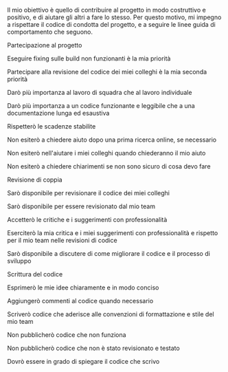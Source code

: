 Il mio obiettivo è quello di contribuire al progetto in modo costruttivo e positivo, e di aiutare gli altri a fare lo stesso. Per questo motivo, mi impegno a rispettare il codice di condotta del progetto, e a seguire le linee guida di comportamento che seguono.



Partecipazione al progetto


Eseguire fixing sulle build non funzionanti è la mia priorità


Partecipare alla revisione del codice dei miei colleghi è la mia seconda priorità


Darò più importanza al lavoro di squadra che al lavoro individuale


Darò più importanza a un codice funzionante e leggibile che a una documentazione lunga ed esaustiva


Rispetterò le scadenze stabilite


Non esiterò a chiedere aiuto dopo una prima ricerca online, se necessario


Non esiterò nell'aiutare i miei colleghi quando chiederanno il mio aiuto

Non esiterò a chiedere chiarimenti se non sono sicuro di cosa devo fare


Revisione di coppia


Sarò disponibile per revisionare il codice dei miei colleghi


Sarò disponibile per essere revisionato dal mio team


Accetterò le critiche e i suggerimenti con professionalità


Eserciterò la mia critica e i miei suggerimenti con professionalità e rispetto per il mio team nelle revisioni di codice

Sarò disponibile a discutere di come migliorare il codice e il processo di sviluppo



Scrittura del codice

Esprimerò le mie idee chiaramente e in modo conciso


Aggiungerò commenti al codice quando necessario


Scriverò codice che aderisce alle convenzioni di formattazione e stile del mio team


Non pubblicherò codice che non funziona


Non pubblicherò codice che non è stato revisionato e testato


Dovrò essere in grado di spiegare il codice che scrivo


